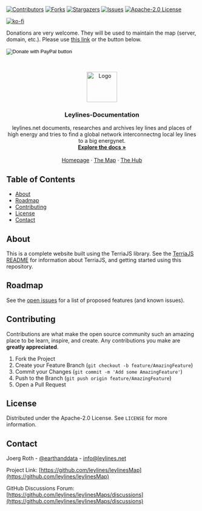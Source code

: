[![Contributors][contributors-shield]][contributors-url]
[![Forks][forks-shield]][forks-url]
[![Stargazers][stars-shield]][stars-url]
[![Issues][issues-shield]][issues-url]
[![Apache-2.0 License][license-shield]][license-url]

[![ko-fi](https://www.ko-fi.com/img/githubbutton_sm.svg)](https://ko-fi.com/S6S51HNJ6)

<p>Donations are very welcome. They will be used to maintain the map (server, domain, etc.). Please use <a href="https://www.paypal.com/donate/?business=3UVB97V782WJL&no_recurring=0&item_name=Maintenance+of+the+map&currency_code=CHF" target="_blank">this link</a> or the button below.</p>
<div>
  <form action="https://www.paypal.com/donate" method="post" target="_top">
  <input type="hidden" name="business" value="3UVB97V782WJL" />
  <input type="hidden" name="no_recurring" value="0" />
  <input type="hidden" name="item_name" value="Maintenance of the map" />
  <input type="hidden" name="currency_code" value="CHF" />
  <input type="image" src="https://www.paypalobjects.com/en_US/CH/i/btn/btn_donateCC_LG.gif" border="0" name="submit" title="PayPal - The safer, easier way to pay online!" alt="Donate with PayPal button" />
  <img alt="" border="0" src="https://www.paypal.com/en_CH/i/scr/pixel.gif" width="1" height="1" />
  </form>
</div>

<!-- Leylines LOGO -->
<br />
<p align="center">
  <a href="https://www.leylines.net">
    <img src="https://www.leylines.net/img/leylines-sign.png" alt="Logo" width="80" height="80">
  </a>

  <h3 align="center">Leylines-Documentation</h3>

  <p align="center">
    leylines.net documents, researches and archives ley lines and places of high energy and tries to find a global network interconnectng local ley lines to a big energynet.
    <br />
    <a href="https://docs.leylines.net"><strong>Explore the docs »</strong></a>
    <br />
    <br />
    <a href="https://www.leylines.net">Homepage</a>
    ·
    <a href="https://maps.leylines.net">The Map</a>
    ·
    <a href="https://hub.leylines.net">The Hub</a>
  </p>
</p>

<!-- TABLE OF CONTENTS -->

## Table of Contents

- [About](#about)
- [Roadmap](#roadmap)
- [Contributing](#contributing)
- [License](#license)
- [Contact](#contact)

<!-- ABOUT THE PROJECT -->

## About

This is a complete website built using the TerriaJS library. See the [TerriaJS README](https://github.com/TerriaJS/TerriaJS) for information about TerriaJS, and getting started using this repository.

<!-- ROADMAP -->

## Roadmap

See the [open issues](https://github.com/leylines/leylinesMap/issues) for a list of proposed features (and known issues).

<!-- CONTRIBUTING -->

## Contributing

Contributions are what make the open source community such an amazing place to be learn, inspire, and create. Any contributions you make are **greatly appreciated**.

1. Fork the Project
2. Create your Feature Branch (`git checkout -b feature/AmazingFeature`)
3. Commit your Changes (`git commit -m 'Add some AmazingFeature'`)
4. Push to the Branch (`git push origin feature/AmazingFeature`)
5. Open a Pull Request

<!-- LICENSE -->

## License

Distributed under the Apache-2.0 License. See `LICENSE` for more information.

<!-- CONTACT -->

## Contact

Joerg Roth - [@earthanddata](https://twitter.com/earthanddata) - info@leylines.net

Project Link: [https://github.com/leylines/leylinesMap](https://github.com/leylines/leylinesMap)

GitHub Discussions Forum: [https://github.com/leylines/leylinesMaps/discussions](https://github.com/leylines/leylinesMaps/discussions)

<!-- MARKDOWN LINKS & IMAGES -->
<!-- https://www.markdownguide.org/basic-syntax/#reference-style-links -->

[contributors-shield]: https://img.shields.io/github/contributors/leylines/leylinesMap.svg?style=flat-square
[contributors-url]: https://github.com/leylines/leylinesMap/graphs/contributors
[forks-shield]: https://img.shields.io/github/forks/leylines/leylinesMap.svg?style=flat-square
[forks-url]: https://github.com/leylines/leylinesMap/network/members
[stars-shield]: https://img.shields.io/github/stars/leylines/leylinesMap.svg?style=flat-square
[stars-url]: https://github.com/leylines/leylinesMap/stargazers
[issues-shield]: https://img.shields.io/github/issues/leylines/leylinesMap.svg?style=flat-square
[issues-url]: https://github.com/leylines/leylinesMap/issues
[license-shield]: https://img.shields.io/github/license/leylines/leylinesMap.svg?style=flat-square
[license-url]: https://github.com/leylines/leylinesMap/blob/master/LICENSE.md
